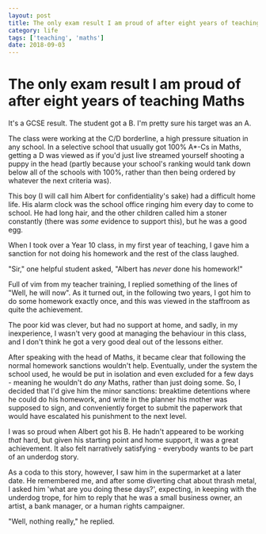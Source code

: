 ```yaml
---
layout: post
title: The only exam result I am proud of after eight years of teaching Maths
category: life
tags: ['teaching', 'maths']
date: 2018-09-03
---
```

# The only exam result I am proud of after eight years of teaching Maths

It's a GCSE result. The student got a B. I'm pretty sure his target was an A.

The class were working at the C/D borderline, a high pressure situation in any school. In a selective school that usually got 100% A*-Cs in Maths, getting a D was viewed as if you'd just live streamed yourself shooting a puppy in the head (partly because your school's ranking would tank down below all of the schools with 100%, rather than then being ordered by whatever the next criteria was).

This boy (I will call him Albert for confidentiality's sake) had a difficult home life. His alarm clock was the school office ringing him every day to come to school. He had long hair, and the other children called him a stoner constantly (there was _some_ evidence to support this), but he was a good egg.

When I took over a Year 10 class, in my first year of teaching, I gave him a sanction for not doing his homework and the rest of the class laughed.

"Sir," one helpful student asked, "Albert has _never_ done his homework!"

Full of vim from my teacher training, I replied something of the lines of "Well, he will now". As it turned out, in the following two years, I got him to do some homework exactly once, and this was viewed in the staffroom as quite the achievement.

The poor kid was clever, but had no support at home, and sadly, in my inexperience, I wasn't very good at managing the behaviour in this class, and I don't think he got a very good deal out of the lessons either.

After speaking with the head of Maths, it became clear that following the normal homework sanctions wouldn't help. Eventually, under the system the school used, he would be put in isolation and even excluded for a few days - meaning he wouldn't do _any_ Maths, rather than just doing some. So, I decided that I'd give him the minor sanctions: breaktime detentions where he could do his homework, and write in the planner his mother was supposed to sign, and conveniently forget to submit the paperwork that would have escalated his punishment to the next level.

I was so proud when Albert got his B. He hadn't appeared to be working _that_ hard, but given his starting point and home support, it was a great achievement. It also felt narratively satisfying - everybody wants to be part of an underdog story.

As a coda to this story, however, I saw him in the supermarket at a later date. He remembered me, and after some diverting chat about thrash metal, I asked him 'what are you doing these days?', expecting, in keeping with the underdog trope, for him to reply that he was a small business owner, an artist, a bank manager, or a human rights campaigner.

"Well, nothing really," he replied.